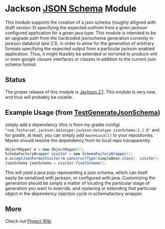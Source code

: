 # Jackson [JSON Schema](http://json-schema.org/) Module

This module supports the creation of a json schema (roughly alligned with draft version 3) specifying the expected outfrom from a given jackson configured application for a given java type. This module is intended to be an upgrade path from the hardcoded jsonschema generation 
currently in jackson databind (pre 2.1), in order to allow for the generation of arbitrary formats specifying the expected output from a particular jackson enabled application. Thus, it might feasibly be extended or mirrored to produce xml or even google closure interfaces or classes in addition to the current json schema format. 

## Status

The proper release of this module is [Jackson 2.1](http://jira.codehaus.org/browse/JACKSON#selectedTab=com.atlassian.jira.plugin.system.project%3Aroadmap-panel).
This module is very new, and thus will probably be volatile.

## Example Usage (from [TestGenerateJsonSchema](https://github.com/FasterXML/jackson-module-jsonSchema/blob/master/src/test/java/com/fasterxml/jackson/databind/jsonSchema/TestGenerateJsonSchema.java#L114))

simply add a dependency (this is from my gradle config)
`"com.fasterxml.jackson.datatype:jackson-datatype-jsonSchema:2.1.0"`
and for gradle, at least, you can simply add `mavenLocal()` to your repositories. 
Maven should resolve the dependency from its local repo transparently.

```java
ObjectMapper m = new ObjectMapper();
SchemaFactoryWrapper visitor = new SchemaFactoryWrapper();
m.acceptJsonFormatVisitor(m.constructType(SimpleBean.class), visitor);
JsonSchema jsonSchema = visitor.finalSchema();
```

This will yield a java pojo representing a json schema, which can itself easily be serialized with jackson, or configured with java. Customizing the generation should be simply a matter of locating the particular stage of generation you want to override, and replacing or extending that particular object in the dependency injection cycle in schemafactory wrapper.

## More

Check out [Project Wiki](./wiki)
